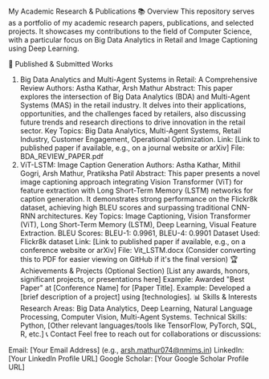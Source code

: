 My Academic Research & Publications
📚 Overview
This repository serves as a portfolio of my academic research papers, publications, and selected projects. It showcases my contributions to the field of Computer Science, with a particular focus on Big Data Analytics in Retail and Image Captioning using Deep Learning.

📝 Published & Submitted Works
1. Big Data Analytics and Multi-Agent Systems in Retail: A Comprehensive Review
Authors: Astha Kathar, Arsh Mathur
Abstract: This paper explores the intersection of Big Data Analytics (BDA) and Multi-Agent Systems (MAS) in the retail industry. It delves into their applications, opportunities, and the challenges faced by retailers, also discussing future trends and research directions to drive innovation in the retail sector.
Key Topics: Big Data Analytics, Multi-Agent Systems, Retail Industry, Customer Engagement, Operational Optimization.
Link: [Link to published paper if available, e.g., on a journal website or arXiv]
File: BDA_REVIEW_PAPER.pdf
2. ViT-LSTM: Image Caption Generation
Authors: Astha Kathar, Mithil Gogri, Arsh Mathur, Pratiksha Patil
Abstract: This paper presents a novel image captioning approach integrating Vision Transformer (ViT) for feature extraction with Long Short-Term Memory (LSTM) networks for caption generation. It demonstrates strong performance on the Flickr8k dataset, achieving high BLEU scores and surpassing traditional CNN-RNN architectures.
Key Topics: Image Captioning, Vision Transformer (ViT), Long Short-Term Memory (LSTM), Deep Learning, Visual Feature Extraction.
BLEU Scores: BLEU-1: 0.9961, BLEU-4: 0.9901
Dataset Used: Flickr8k dataset
Link: [Link to published paper if available, e.g., on a conference website or arXiv]
File: Vit_LSTM.docx (Consider converting this to PDF for easier viewing on GitHub if it's the final version)
🏆 Achievements & Projects (Optional Section)
[List any awards, honors, significant projects, or presentations here]
Example: Awarded "Best Paper" at [Conference Name] for [Paper Title].
Example: Developed a [brief description of a project] using [technologies].
📊 Skills & Interests
Research Areas: Big Data Analytics, Deep Learning, Natural Language Processing, Computer Vision, Multi-Agent Systems.
Technical Skills: Python, [Other relevant languages/tools like TensorFlow, PyTorch, SQL, R, etc.]
📞 Contact
Feel free to reach out for collaborations or discussions:

Email: [Your Email Address] (e.g., arsh.mathur074@nmims.in)
LinkedIn: [Your LinkedIn Profile URL]
Google Scholar: [Your Google Scholar Profile URL]

